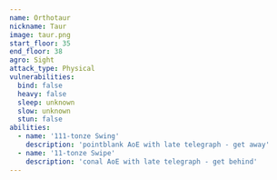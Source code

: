 ```yaml
---
name: Orthotaur
nickname: Taur
image: taur.png
start_floor: 35
end_floor: 38
agro: Sight
attack_type: Physical
vulnerabilities:
  bind: false
  heavy: false
  sleep: unknown
  slow: unknown
  stun: false
abilities:
  - name: '111-tonze Swing'
    description: 'pointblank AoE with late telegraph - get away'
  - name: '11-tonze Swipe'
    description: 'conal AoE with late telegraph - get behind'
---
```

